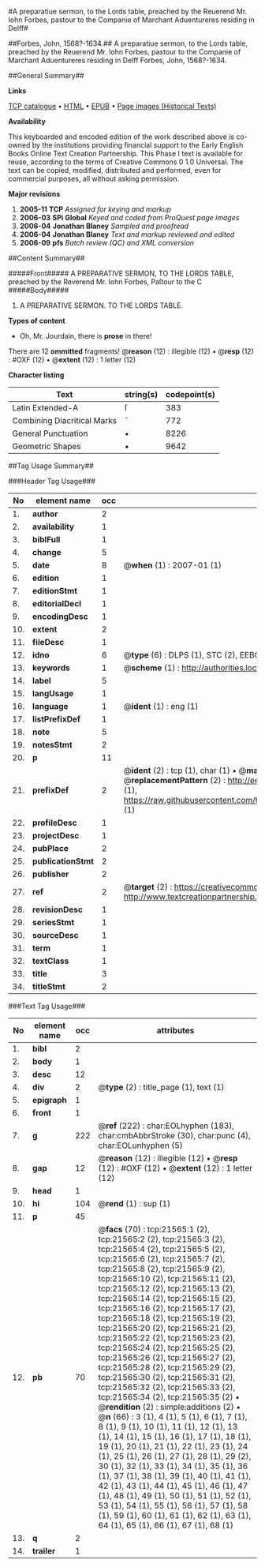 #A preparatiue sermon, to the Lords table, preached by the Reuerend Mr. Iohn Forbes, pastour to the Companie of Marchant Aduentureres residing in Delff#

##Forbes, John, 1568?-1634.##
A preparatiue sermon, to the Lords table, preached by the Reuerend Mr. Iohn Forbes, pastour to the Companie of Marchant Aduentureres residing in Delff
Forbes, John, 1568?-1634.

##General Summary##

**Links**

[TCP catalogue](http://www.ota.ox.ac.uk/tcp/)  • 
[HTML](http://tei.it.ox.ac.uk/tcp/Texts-HTML/free/A01/A01030.html)  • 
[EPUB](http://tei.it.ox.ac.uk/tcp/Texts-EPUB/free/A01/A01030.epub) • 
[Page images (Historical Texts)](https://data.historicaltexts.jisc.ac.uk/view?pubId=eebo-99856049e&pageId=eebo-99856049e-21565-1)

**Availability**

This keyboarded and encoded edition of the
	       work described above is co-owned by the institutions
	       providing financial support to the Early English Books
	       Online Text Creation Partnership. This Phase I text is
	       available for reuse, according to the terms of Creative
	       Commons 0 1.0 Universal. The text can be copied,
	       modified, distributed and performed, even for
	       commercial purposes, all without asking permission.

**Major revisions**

1. __2005-11__ __TCP__ *Assigned for keying and markup*
1. __2006-03__ __SPi Global__ *Keyed and coded from ProQuest page images*
1. __2006-04__ __Jonathan Blaney__ *Sampled and proofread*
1. __2006-04__ __Jonathan Blaney__ *Text and markup reviewed and edited*
1. __2006-09__ __pfs__ *Batch review (QC) and XML conversion*

##Content Summary##

#####Front#####
A PREPARATIVE SERMON, TO THE LORDS TABLE, preached by the Reverend Mr. Iohn Forbes, Paſtour to the C
#####Body#####

1. A PREPARATIVE SERMON. TO THE LORDS TABLE.

**Types of content**

  * Oh, Mr. Jourdain, there is **prose** in there!

There are 12 **ommitted** fragments! 
 @__reason__ (12) : illegible (12)  •  @__resp__ (12) : #OXF (12)  •  @__extent__ (12) : 1 letter (12)

**Character listing**


|Text|string(s)|codepoint(s)|
|---|---|---|
|Latin Extended-A|ſ|383|
|Combining             Diacritical Marks|̄|772|
|General Punctuation|•|8226|
|Geometric Shapes|▪|9642|

##Tag Usage Summary##

###Header Tag Usage###

|No|element name|occ|attributes|
|---|---|---|---|
|1.|__author__|2||
|2.|__availability__|1||
|3.|__biblFull__|1||
|4.|__change__|5||
|5.|__date__|8| @__when__ (1) : 2007-01 (1)|
|6.|__edition__|1||
|7.|__editionStmt__|1||
|8.|__editorialDecl__|1||
|9.|__encodingDesc__|1||
|10.|__extent__|2||
|11.|__fileDesc__|1||
|12.|__idno__|6| @__type__ (6) : DLPS (1), STC (2), EEBO-CITATION (1), PROQUEST (1), VID (1)|
|13.|__keywords__|1| @__scheme__ (1) : http://authorities.loc.gov/ (1)|
|14.|__label__|5||
|15.|__langUsage__|1||
|16.|__language__|1| @__ident__ (1) : eng (1)|
|17.|__listPrefixDef__|1||
|18.|__note__|5||
|19.|__notesStmt__|2||
|20.|__p__|11||
|21.|__prefixDef__|2| @__ident__ (2) : tcp (1), char (1)  •  @__matchPattern__ (2) : ([0-9\-]+):([0-9IVX]+) (1), (.+) (1)  •  @__replacementPattern__ (2) : http://eebo.chadwyck.com/downloadtiff?vid=$1&page=$2 (1), https://raw.githubusercontent.com/textcreationpartnership/Texts/master/tcpchars.xml#$1 (1)|
|22.|__profileDesc__|1||
|23.|__projectDesc__|1||
|24.|__pubPlace__|2||
|25.|__publicationStmt__|2||
|26.|__publisher__|2||
|27.|__ref__|2| @__target__ (2) : https://creativecommons.org/publicdomain/zero/1.0/ (1), http://www.textcreationpartnership.org/docs/. (1)|
|28.|__revisionDesc__|1||
|29.|__seriesStmt__|1||
|30.|__sourceDesc__|1||
|31.|__term__|1||
|32.|__textClass__|1||
|33.|__title__|3||
|34.|__titleStmt__|2||


###Text Tag Usage###

|No|element name|occ|attributes|
|---|---|---|---|
|1.|__bibl__|2||
|2.|__body__|1||
|3.|__desc__|12||
|4.|__div__|2| @__type__ (2) : title_page (1), text (1)|
|5.|__epigraph__|1||
|6.|__front__|1||
|7.|__g__|222| @__ref__ (222) : char:EOLhyphen (183), char:cmbAbbrStroke (30), char:punc (4), char:EOLunhyphen (5)|
|8.|__gap__|12| @__reason__ (12) : illegible (12)  •  @__resp__ (12) : #OXF (12)  •  @__extent__ (12) : 1 letter (12)|
|9.|__head__|1||
|10.|__hi__|104| @__rend__ (1) : sup (1)|
|11.|__p__|45||
|12.|__pb__|70| @__facs__ (70) : tcp:21565:1 (2), tcp:21565:2 (2), tcp:21565:3 (2), tcp:21565:4 (2), tcp:21565:5 (2), tcp:21565:6 (2), tcp:21565:7 (2), tcp:21565:8 (2), tcp:21565:9 (2), tcp:21565:10 (2), tcp:21565:11 (2), tcp:21565:12 (2), tcp:21565:13 (2), tcp:21565:14 (2), tcp:21565:15 (2), tcp:21565:16 (2), tcp:21565:17 (2), tcp:21565:18 (2), tcp:21565:19 (2), tcp:21565:20 (2), tcp:21565:21 (2), tcp:21565:22 (2), tcp:21565:23 (2), tcp:21565:24 (2), tcp:21565:25 (2), tcp:21565:26 (2), tcp:21565:27 (2), tcp:21565:28 (2), tcp:21565:29 (2), tcp:21565:30 (2), tcp:21565:31 (2), tcp:21565:32 (2), tcp:21565:33 (2), tcp:21565:34 (2), tcp:21565:35 (2)  •  @__rendition__ (2) : simple:additions (2)  •  @__n__ (66) : 3 (1), 4 (1), 5 (1), 6 (1), 7 (1), 8 (1), 9 (1), 10 (1), 11 (1), 12 (1), 13 (1), 14 (1), 15 (1), 16 (1), 17 (1), 18 (1), 19 (1), 20 (1), 21 (1), 22 (1), 23 (1), 24 (1), 25 (1), 26 (1), 27 (1), 28 (1), 29 (2), 30 (1), 32 (1), 33 (1), 34 (1), 35 (1), 36 (1), 37 (1), 38 (1), 39 (1), 40 (1), 41 (1), 42 (1), 43 (1), 44 (1), 45 (1), 46 (1), 47 (1), 48 (1), 49 (1), 50 (1), 51 (1), 52 (1), 53 (1), 54 (1), 55 (1), 56 (1), 57 (1), 58 (1), 59 (1), 60 (1), 61 (1), 62 (1), 63 (1), 64 (1), 65 (1), 66 (1), 67 (1), 68 (1)|
|13.|__q__|2||
|14.|__trailer__|1||
